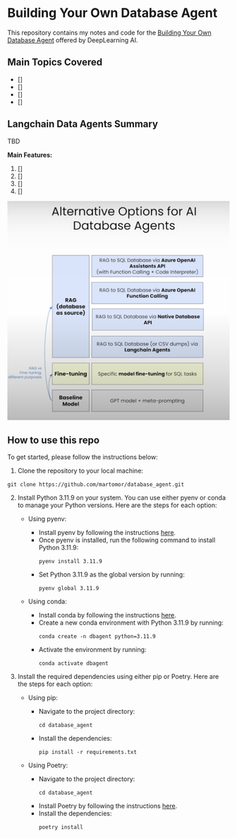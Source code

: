 # Building Your Own Database Agent


This repository contains my notes and code for the [Building Your Own Database Agent](https://www.deeplearning.ai/short-courses/building-your-own-database-agent/) offered by DeepLearning AI.

## Main Topics Covered
- []
- []
- []
- []


## Langchain Data Agents Summary

TBD

**Main Features:**

1. []
2. []
3. []
5. []

![General Overview Agents](assets/general_overview_agents.png)

## How to use this repo

To get started, please follow the instructions below:

1. Clone the repository to your local machine:
```
git clone https://github.com/martomor/database_agent.git
```

2. Install Python 3.11.9 on your system. You can use either pyenv or conda to manage your Python versions. Here are the steps for each option:

    - Using pyenv:
      - Install pyenv by following the instructions [here](https://github.com/pyenv/pyenv#installation).
      - Once pyenv is installed, run the following command to install Python 3.11.9:
         ```
         pyenv install 3.11.9
         ```
      - Set Python 3.11.9 as the global version by running:
         ```
         pyenv global 3.11.9
         ```

    - Using conda:
      - Install conda by following the instructions [here](https://docs.conda.io/projects/conda/en/latest/user-guide/install/index.html).
      - Create a new conda environment with Python 3.11.9 by running:
         ```
         conda create -n dbagent python=3.11.9
         ```
      - Activate the environment by running:
         ```
         conda activate dbagent
         ```

3. Install the required dependencies using either pip or Poetry. Here are the steps for each option:

    - Using pip:
      - Navigate to the project directory:
         ```
         cd database_agent
         ```
      - Install the dependencies:
         ```
         pip install -r requirements.txt
         ```

    - Using Poetry:
      - Navigate to the project directory:
         ```
         cd database_agent
         ```
      - Install Poetry by following the instructions [here](https://python-poetry.org/docs/#installation).
      - Install the dependencies:
         ```
         poetry install
         ```

